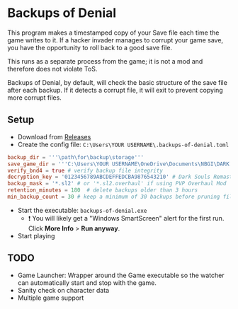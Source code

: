 # Backups of Denial

This program makes a timestamped copy of your Save file each time the game writes to it.
If a hacker invader manages to corrupt your game save, you have the opportunity to roll back to a good save file.

This runs as a separate process from the game; it is not a mod and therefore does not violate ToS.

Backups of Denial, by default, will check the basic structure of the save file after each backup. If it detects
a corrupt file, it will exit to prevent copying more corrupt files.

## Setup

- Download from [Releases](https://github.com/usrbinsam/backups-of-denial/releases)
- Create the config file: `C:\Users\YOUR USERNAME\.backups-of-denial.toml`

```toml
backup_dir = '''\path\for\backup\storage'''
save_game_dir = '''C:\Users\YOUR USERNAME\OneDrive\Documents\NBGI\DARK SOULS REMASTERED'''
verify_bnd4 = true # verify backup file integrity
decryption_key = '0123456789ABCDEFFEDCBA9876543210' # Dark Souls Remastered key, only required if verify_bnd4 = true.
backup_mask = '*.sl2' # or '*.sl2.overhaul' if using PVP Overhaul Mod
retention_minutes = 180  # delete backups older than 3 hours
min_backup_count = 30 # keep a minimum of 30 backups before pruning files older than `retention_minutes`
```

- Start the executable: `backups-of-denial.exe`
    - :exclamation: You will likely get a "Windows SmartScreen" alert for the first run.
      Click **More Info** > **Run anyway**.
- Start playing

## TODO

- Game Launcher: Wrapper around the Game executable so the watcher can automatically start and stop with the game.
- Sanity check on character data
- Multiple game support